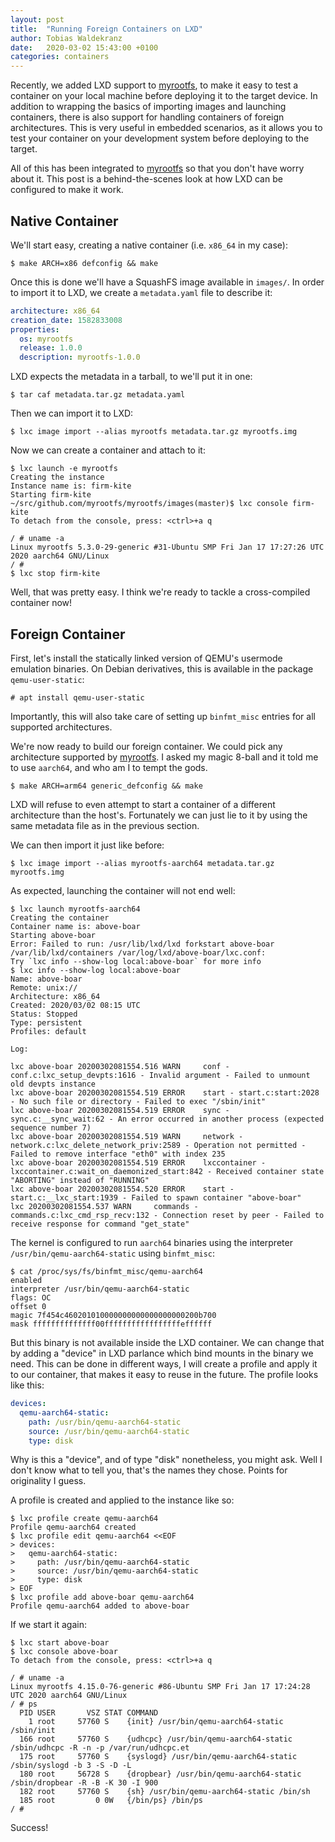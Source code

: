 ```yaml
---
layout: post
title:  "Running Foreign Containers on LXD"
author: Tobias Waldekranz
date:   2020-03-02 15:43:00 +0100
categories: containers
---
```


<!-- more -->

Recently, we added LXD support to [myrootfs][], to make it easy to test
a container on your local machine before deploying it to the target
device.  In addition to wrapping the basics of importing images and
launching containers, there is also support for handling containers of
foreign architectures.  This is very useful in embedded scenarios, as it
allows you to test your container on your development system before
deploying to the target.

All of this has been integrated to [myrootfs][] so that you don't have
worry about it. This post is a behind-the-scenes look at how LXD can be
configured to make it work.


Native Container
----------------

We'll start easy, creating a native container (i.e. `x86_64` in my
case):

```
$ make ARCH=x86 defconfig && make
```

Once this is done we'll have a SquashFS image available in
`images/`. In order to import it to LXD, we create a `metadata.yaml`
file to describe it:

```yaml
architecture: x86_64
creation_date: 1582833008
properties:
  os: myrootfs
  release: 1.0.0
  description: myrootfs-1.0.0
```

LXD expects the metadata in a tarball, to we'll put it in one:

```
$ tar caf metadata.tar.gz metadata.yaml
```

Then we can import it to LXD:

```
$ lxc image import --alias myrootfs metadata.tar.gz myrootfs.img
```

Now we can create a container and attach to it:

```
$ lxc launch -e myrootfs
Creating the instance
Instance name is: firm-kite
Starting firm-kite
~/src/github.com/myrootfs/myrootfs/images(master)$ lxc console firm-kite
To detach from the console, press: <ctrl>+a q

/ # uname -a
Linux myrootfs 5.3.0-29-generic #31-Ubuntu SMP Fri Jan 17 17:27:26 UTC 2020 aarch64 GNU/Linux
/ #
$ lxc stop firm-kite
```

Well, that was pretty easy. I think we're ready to tackle a
cross-compiled container now!


Foreign Container
-----------------

First, let's install the statically linked version of QEMU's usermode
emulation binaries. On Debian derivatives, this is available in the
package `qemu-user-static`:

```
# apt install qemu-user-static
```

Importantly, this will also take care of setting up `binfmt_misc`
entries for all supported architectures.

We're now ready to build our foreign container. We could pick any
architecture supported by [myrootfs]. I asked my magic 8-ball and it
told me to use `aarch64`, and who am I to tempt the gods.

```
$ make ARCH=arm64 generic_defconfig && make
```

LXD will refuse to even attempt to start a container of a different
architecture than the host's. Fortunately we can just lie to it by
using the same metadata file as in the previous section.

We can then import it just like before:

```
$ lxc image import --alias myrootfs-aarch64 metadata.tar.gz myrootfs.img
```

As expected, launching the container will not end well:

```
$ lxc launch myrootfs-aarch64
Creating the container
Container name is: above-boar
Starting above-boar
Error: Failed to run: /usr/lib/lxd/lxd forkstart above-boar /var/lib/lxd/containers /var/log/lxd/above-boar/lxc.conf:
Try `lxc info --show-log local:above-boar` for more info
$ lxc info --show-log local:above-boar
Name: above-boar
Remote: unix://
Architecture: x86_64
Created: 2020/03/02 08:15 UTC
Status: Stopped
Type: persistent
Profiles: default

Log:

lxc above-boar 20200302081554.516 WARN     conf - conf.c:lxc_setup_devpts:1616 - Invalid argument - Failed to unmount old devpts instance
lxc above-boar 20200302081554.519 ERROR    start - start.c:start:2028 - No such file or directory - Failed to exec "/sbin/init"
lxc above-boar 20200302081554.519 ERROR    sync - sync.c:__sync_wait:62 - An error occurred in another process (expected sequence number 7)
lxc above-boar 20200302081554.519 WARN     network - network.c:lxc_delete_network_priv:2589 - Operation not permitted - Failed to remove interface "eth0" with index 235
lxc above-boar 20200302081554.519 ERROR    lxccontainer - lxccontainer.c:wait_on_daemonized_start:842 - Received container state "ABORTING" instead of "RUNNING"
lxc above-boar 20200302081554.520 ERROR    start - start.c:__lxc_start:1939 - Failed to spawn container "above-boar"
lxc 20200302081554.537 WARN     commands - commands.c:lxc_cmd_rsp_recv:132 - Connection reset by peer - Failed to receive response for command "get_state"
```

The kernel is configured to run `aarch64` binaries using the
interpreter `/usr/bin/qemu-aarch64-static` using `binfmt_misc`:

```
$ cat /proc/sys/fs/binfmt_misc/qemu-aarch64
enabled
interpreter /usr/bin/qemu-aarch64-static
flags: OC
offset 0
magic 7f454c460201010000000000000000000200b700
mask ffffffffffffff00fffffffffffffffffeffffff
```

But this binary is not available inside the LXD container. We can
change that by adding a "device" in LXD parlance which bind mounts in
the binary we need. This can be done in different ways, I will create
a profile and apply it to our container, that makes it easy to reuse
in the future. The profile looks like this:

```yaml
devices:
  qemu-aarch64-static:
    path: /usr/bin/qemu-aarch64-static
    source: /usr/bin/qemu-aarch64-static
    type: disk
```

Why is this a "device", and of type "disk" nonetheless, you might
ask. Well I don't know what to tell you, that's the names they
chose. Points for originality I guess.

A profile is created and applied to the instance like so:

```
$ lxc profile create qemu-aarch64
Profile qemu-aarch64 created
$ lxc profile edit qemu-aarch64 <<EOF
> devices:
>   qemu-aarch64-static:
>     path: /usr/bin/qemu-aarch64-static
>     source: /usr/bin/qemu-aarch64-static
>     type: disk
> EOF
$ lxc profile add above-boar qemu-aarch64
Profile qemu-aarch64 added to above-boar
```

If we start it again:

```
$ lxc start above-boar
$ lxc console above-boar
To detach from the console, press: <ctrl>+a q

/ # uname -a
Linux myrootfs 4.15.0-76-generic #86-Ubuntu SMP Fri Jan 17 17:24:28 UTC 2020 aarch64 GNU/Linux
/ # ps
  PID USER       VSZ STAT COMMAND
    1 root     57760 S    {init} /usr/bin/qemu-aarch64-static /sbin/init
  166 root     57760 S    {udhcpc} /usr/bin/qemu-aarch64-static /sbin/udhcpc -R -n -p /var/run/udhcpc.et
  175 root     57760 S    {syslogd} /usr/bin/qemu-aarch64-static /sbin/syslogd -b 3 -S -D -L
  180 root     56728 S    {dropbear} /usr/bin/qemu-aarch64-static /sbin/dropbear -R -B -K 30 -I 900
  182 root     57760 S    {sh} /usr/bin/qemu-aarch64-static /bin/sh
  185 root         0 0W   {/bin/ps} /bin/ps
/ #
```

Success!


[myrootfs]: https://github.com/myrootfs/myrootfs
